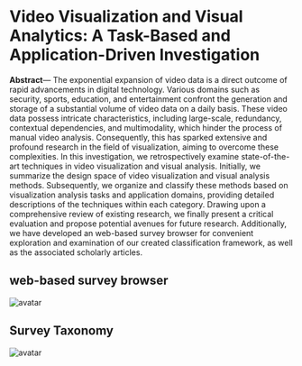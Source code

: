 # Video Visualization and Visual Analytics: A Task-Based and Application-Driven Investigation

**Abstract**— The exponential expansion of video data is a direct outcome of rapid advancements in digital technology. Various domains such as security, sports, education, and entertainment confront the generation and storage of a substantial volume of video data on a daily basis. These video data possess intricate characteristics, including large-scale, redundancy, contextual dependencies, and multimodality, which hinder the process of manual video analysis. Consequently, this has sparked extensive and profound research in the field of visualization, aiming to overcome these complexities. In this investigation, we retrospectively examine state-of-the-art techniques in video visualization and visual analysis. Initially, we summarize the design space of video visualization and visual analysis methods.
Subsequently, we organize and classify these methods based on visualization analysis tasks and application domains, providing detailed
descriptions of the techniques within each category. Drawing upon a comprehensive review of existing research, we finally present a
critical evaluation and propose potential avenues for future research. Additionally, we have developed an web-based survey browser for
convenient exploration and examination of our created classification framework, as well as the associated scholarly articles.

## web-based survey browser
![avatar](/browser.jpg)

##  Survey Taxonomy
![avatar](/taxonomy.jpg)
